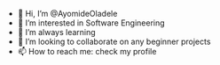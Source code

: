- 👋 Hi, I’m @AyomideOladele
- 👀 I’m interested in Software Engineering
- 🌱 I’m always learning
- 💞️ I’m looking to collaborate on any beginner projects
- 📫 How to reach me: check my profile

<!---
AyomideOladele/AyomideOladele is a ✨ special ✨ repository because its `README.md` (this file) appears on your GitHub profile.
You can click the Preview link to take a look at your changes.
--->
